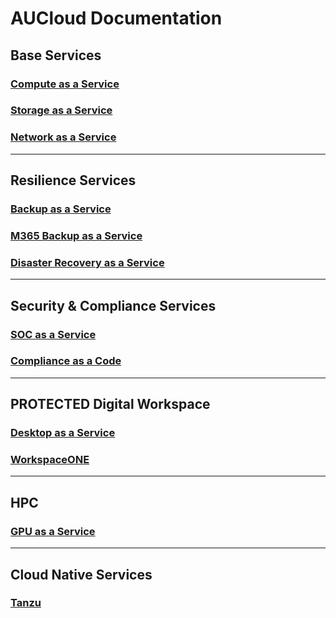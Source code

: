 # AUCloud Documentation
## Base Services 
### [Compute as a Service](BaseCaaS.md)
### [Storage as a Service](BaseSTaaS.md)
### [Network as a Service](BaseNaaS.md)
---
## Resilience Services 
### [Backup as a Service](ResBackup.md)
### [M365 Backup as a Service](ResM365Backup.md)
### [Disaster Recovery as a Service](ResDR.md)
---
## Security & Compliance Services
### [SOC as a Service](SCSOC.md)
### [Compliance as a Code](SCCaC.md)
---
## PROTECTED Digital Workspace
### [Desktop as a Service](DWDaaS.md)
### [WorkspaceONE](DWWSONE.md)
---
## HPC
### [GPU as a Service](HPCGPU.md)
---
## Cloud Native Services
### [Tanzu](NativeTanzu.md)
